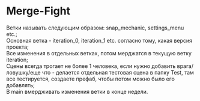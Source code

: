 # Merge-Fight

Ветки называть следующим образом: snap_mechanic, settings_menu etc.;<br />
Основная ветка - iteration_0, iteration_1 etc. согласно тому, какая версия проекта;<br />
Все изменения в отдельных ветках, потом мерджатся в текущую ветку iteration;<br />
Сцены всегда трогает не более 1 человека, если нужно добавить врага/ловушку/еще что - делается отдельная тестовая сцена в папку Test, там все тестируется, создаете префаб, чтобы потом можно было его добавлять;<br />
В main вмердживать изменения ветки в конце недели.
